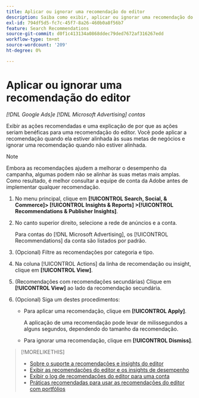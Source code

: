 ```yaml
---
title: Aplicar ou ignorar uma recomendação do editor
description: Saiba como exibir, aplicar ou ignorar uma recomendação do editor.
exl-id: 794df5d5-fc7c-45f7-8a26-460b0a8f56b7
feature: Search Recommendations
source-git-commit: d0f1c413134a0868ddec79ded7672af316267edd
workflow-type: tm+mt
source-wordcount: '209'
ht-degree: 0%

---
```


# Aplicar ou ignorar uma recomendação do editor

*[!DNL Google Ads]e [!DNL Microsoft Advertising] contas*

Exibir as ações recomendadas e uma explicação de por que as ações seriam benéficas para uma recomendação do editor. Você pode aplicar a recomendação quando ela estiver alinhada às suas metas de negócios e ignorar uma recomendação quando não estiver alinhada.

>[!NOTE]
>
>Embora as recomendações ajudem a melhorar o desempenho da campanha, algumas podem não se alinhar às suas metas mais amplas. Como resultado, é melhor consultar a equipe de conta da Adobe antes de implementar qualquer recomendação.

1. No menu principal, clique em **[!UICONTROL Search, Social, & Commerce]> [!UICONTROL Insights & Reports] >[!UICONTROL Recommendations & Publisher Insights]**.

1. No canto superior direito, selecione a rede de anúncios e a conta.

   Para contas do [!DNL Microsoft Advertising], os [!UICONTROL Recommendations] da conta são listados por padrão.

1. (Opcional) Filtre as recomendações por categoria e tipo.

1. Na coluna [!UICONTROL Actions] da linha de recomendação ou insight, clique em **[!UICONTROL View]**.

1. (Recomendações com recomendações secundárias) Clique em **[!UICONTROL View]** ao lado da recomendação secundária.

1. (Opcional) Siga um destes procedimentos:

   * Para aplicar uma recomendação, clique em **[!UICONTROL Apply]**.

     A aplicação de uma recomendação pode levar de milissegundos a alguns segundos, dependendo do tamanho da recomendação.

   * Para ignorar uma recomendação, clique em **[!UICONTROL Dismiss]**.

>[!MORELIKETHIS]
>
>* [Sobre o suporte a recomendações e insights do editor](recommendation-support.md)
>* [Exibir as recomendações do editor e os insights de desempenho](recommendation-view.md)
>* [Exibir o log de recomendações do editor para uma conta](recommendation-view-log.md)
>* [Práticas recomendadas para usar as recomendações do editor com portfólios](recommendation-best-practices.md)

